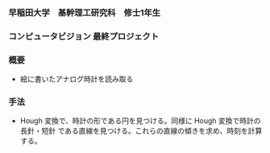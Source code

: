 ### 早稲田大学　基幹理工研究科　修士1年生　
### コンピュータビジョン 最終プロジェクト

### 概要
+ 絵に書いたアナログ時計を読み取る

### 手法
+ Hough 変換で、時計の形である円を見つける。同様に Hough 変換で時計の長針・短針
である直線を見つける。これらの直線の傾きを求め、時刻を計算する。
